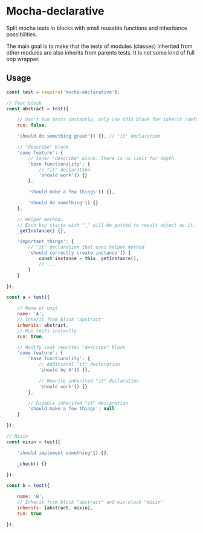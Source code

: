 # Mocha-declarative

Split mocha tests in blocks with small reusable functions and inheritance possibilities.

The main goal is to make that the tests of modules (classes) inherited from other modules are also inherits from parents tests. It is not some kind of full oop wrapper.

## Usage

```js
const test = require('mocha-declarative');

// Test block
const abstract = test({

	// Don't run tests instantly, only use this block for inherit (default behavior)
	run: false,

	'should do something great'() {}, // "it" declaration

	// "describe" block
	'some feature': {
		// Inner "describe" block. There is no limit for depth.
		'base functionality': {
			// "it" declaration
			'should work'() {}
		},

		'should make a few things'() {},

		'should do something'() {}
	},

	// Helper method.
	// Each key starts with "_" will be putted to result object as it, without modification.
	_getInstance() {},

	'important things': {
		// "it" declaration that uses helper method
		'should correctly create instance'() {
			const instance = this._getInstance();
			// ...
		}
	}

});

const a = test({

	// Name of unit
	name: 'A',
	// Inherit from block "abstract"
	inherits: abstract,
	// Run tests instantly
	run: true,

	// Modify (not rewrite) "describe" block
	'some feature': {
		'base functionality': {
			// Additional "it" declaration
			'should be A'() {},

			// Rewrite inherited "it" declaration
			'should work'() {}
		},

		// Disable inherited "it" declaration
		'should make a few things': null
	}

});

// Mixin
const mixin = test({

	'should implement something'() {},

	_check() {}

});

const b = test({

	name: 'B',
	// Inherit from block "abstract" and mix block "mixin"
	inherits: [abstract, mixin],
	run: true

});
```